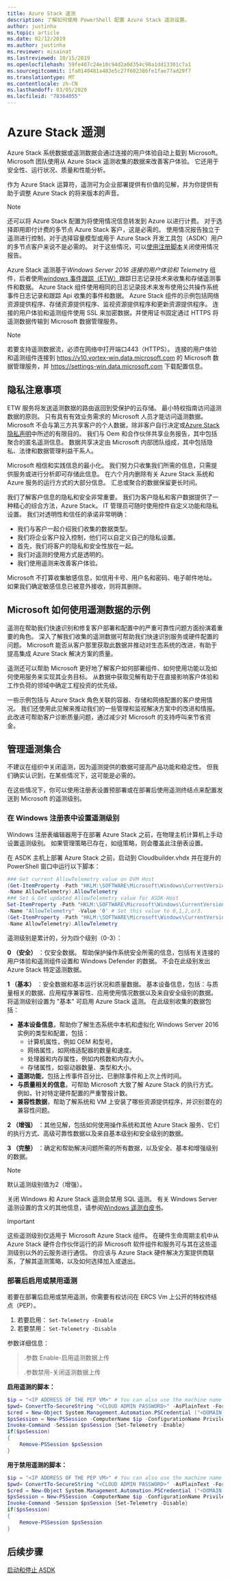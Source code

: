 ```yaml
---
title: Azure Stack 遥测
description: 了解如何使用 PowerShell 配置 Azure Stack 遥测设置。
author: justinha
ms.topic: article
ms.date: 02/12/2019
ms.author: justinha
ms.reviewer: misainat
ms.lastreviewed: 10/15/2019
ms.openlocfilehash: 59fe407c24e10c94d2a0d354c98a1dd13301c7a1
ms.sourcegitcommit: 1fa0140481a483e5c27f602386fe1fae77ad29f7
ms.translationtype: MT
ms.contentlocale: zh-CN
ms.lasthandoff: 03/05/2020
ms.locfileid: "78364055"
---
```

# <a name="azure-stack-telemetry"></a>Azure Stack 遥测

Azure Stack 系统数据或遥测数据会通过连接的用户体验自动上载到 Microsoft。 Microsoft 团队使用从 Azure Stack 遥测收集的数据来改善客户体验。 它还用于安全性、运行状况、质量和性能分析。

作为 Azure Stack 运算符，遥测可为企业部署提供有价值的见解，并为你提供有助于调整 Azure Stack 的将来版本的声音。

> [!NOTE]
> 还可以将 Azure Stack 配置为将使用情况信息转发到 Azure 以进行计费。 对于选择即用即付计费的多节点 Azure Stack 客户，这是必需的。 使用情况报告独立于遥测进行控制，对于选择容量模型或用于 Azure Stack 开发工具包（ASDK）用户的多节点客户来说不是必需的。 对于这些情况，可以[使用注册脚本](../operator/azure-stack-usage-reporting.md)关闭使用情况报告。

Azure Stack 遥测基于*Windows Server 2016 连接的用户体验和 Telemetr*y 组件，后者使用[windows 事件跟踪（ETW）](https://msdn.microsoft.com/library/dn904632(v=vs.85).aspx)跟踪日志记录技术来收集和存储遥测事件和数据。 Azure Stack 组件使用相同的日志记录技术来发布使用公共操作系统事件日志记录和跟踪 Api 收集的事件和数据。 Azure Stack 组件的示例包括网络资源提供程序、存储资源提供程序、监视资源提供程序和更新资源提供程序。 连接的用户体验和遥测组件使用 SSL 来加密数据，并使用证书固定通过 HTTPS 将遥测数据传输到 Microsoft 数据管理服务。

> [!NOTE]
> 若要支持遥测数据流，必须在网络中打开端口443（HTTPS）。 连接的用户体验和遥测组件连接到 https://v10.vortex-win.data.microsoft.com 的 Microsoft 数据管理服务，并 https://settings-win.data.microsoft.com 下载配置信息。

## <a name="privacy-considerations"></a>隐私注意事项
ETW 服务将发送遥测数据的路由返回到受保护的云存储。 最小特权指南访问遥测数据的原则。 只有具有有效业务需求的 Microsoft 人员才能访问遥测数据。 Microsoft 不会与第三方共享客户的个人数据，除非客户自行决定或[Azure Stack 隐私声明](https://privacy.microsoft.com/PrivacyStatement)中所述的有限目的。 我们与 Oem 和合作伙伴共享业务报告，其中包括聚合的匿名遥测信息。 数据共享决定由 Microsoft 内部团队组成，其中包括隐私、法律和数据管理利益干系人。

Microsoft 相信和实践信息的最小化。 我们努力只收集我们所需的信息，只需提供服务或进行分析即可存储此信息。 在六个月内删除有关 Azure Stack 系统和 Azure 服务的运行方式的大部分信息。 汇总或聚合的数据保留更长时间。

我们了解客户信息的隐私和安全非常重要。 我们为客户隐私和客户数据提供了一种精心的综合方法，Azure Stack。 IT 管理员可随时使用控件自定义功能和隐私设置。 我们对透明性和信任的承诺非常明确：
- 我们与客户一起介绍我们收集的数据类型。
- 我们将企业客户投入控制，他们可以自定义自己的隐私设置。
- 首先，我们将客户的隐私和安全性放在一起。
- 我们对遥测的使用方式是透明的。
- 我们使用遥测来改善客户体验。

Microsoft 不打算收集敏感信息，如信用卡号、用户名和密码、电子邮件地址。 如果我们确定敏感信息已被意外接收，则将其删除。

## <a name="examples-of-how-microsoft-uses-the-telemetry-data"></a>Microsoft 如何使用遥测数据的示例
遥测在帮助我们快速识别和修复客户部署和配置中的严重可靠性问题方面扮演着重要的角色。 深入了解我们收集的遥测数据可帮助我们快速识别服务或硬件配置的问题。 Microsoft 能否从客户那里获取此数据并推动对生态系统的改进，有助于提高集成 Azure Stack 解决方案的质量。

遥测还可以帮助 Microsoft 更好地了解客户如何部署组件、如何使用功能以及如何使用服务来实现其业务目标。 从数据中获取见解有助于在直接影响客户体验和工作负荷的领域中确定工程投资的优先级。

一些示例包括与 Azure Stack 角色关联的容器、存储和网络配置的客户使用情况。 我们还使用此见解来推动我们的一些管理和监视解决方案中的改进和情报。 此改进可帮助客户诊断质量问题，通过减少对 Microsoft 的支持呼叫来节省资金。

## <a name="manage-telemetry-collection"></a>管理遥测集合
不建议在组织中关闭遥测，因为遥测提供的数据可提高产品功能和稳定性。 但我们确实认识到，在某些情况下，这可能是必需的。

在这些情况下，你可以使用注册表设置预部署或在部署后使用遥测终结点来配置发送到 Microsoft 的遥测级别。

### <a name="set-telemetry-level-in-the-windows-registry"></a>在 Windows 注册表中设置遥测级别
Windows 注册表编辑器用于在部署 Azure Stack 之前，在物理主机计算机上手动设置遥测级别。 如果管理策略已存在，如组策略，则会覆盖此注册表设置。

在 ASDK 主机上部署 Azure Stack 之前，启动到 Cloudbuilder.vhdx 并在提升的 PowerShell 窗口中运行以下脚本：

```powershell
### Get current AllowTelemetry value on DVM Host
(Get-ItemProperty -Path "HKLM:\SOFTWARE\Microsoft\Windows\CurrentVersion\Policies\DataCollection" `
-Name AllowTelemetry).AllowTelemetry
### Set & Get updated AllowTelemetry value for ASDK-Host
Set-ItemProperty -Path "HKLM:\SOFTWARE\Microsoft\Windows\CurrentVersion\Policies\DataCollection" `
-Name "AllowTelemetry" -Value '0' # Set this value to 0,1,2,or3.  
(Get-ItemProperty -Path "HKLM:\SOFTWARE\Microsoft\Windows\CurrentVersion\Policies\DataCollection" `
-Name AllowTelemetry).AllowTelemetry
```

遥测级别是累计的，分为四个级别（0-3）：

**0 （安全）** ：仅安全数据。 帮助保护操作系统安全所需的信息，包括有关连接的用户体验和遥测组件设置和 Windows Defender 的数据。 不会在此级别发出 Azure Stack 特定遥测数据。

**1 （基本）** ：安全数据和基本运行状况和质量数据。 基本设备信息，包括：与质量相关的数据、应用程序兼容性、应用使用情况数据以及来自安全级别的数据。 将遥测级别设置为 "基本" 可启用 Azure Stack 遥测。 在此级别收集的数据包括：

- **基本设备信息**，帮助你了解生态系统中本机和虚拟化 Windows Server 2016 实例的类型和配置，包括：
  - 计算机属性，例如 OEM 和型号。
  - 网络属性，如网络适配器的数量和速度。
  - 处理器和内存属性，例如内核数和内存大小。
  - 存储属性，如驱动器数量、类型和大小。
- **遥测功能**，包括上传事件百分比、已删除事件和上次上传时间。
- **与质量相关的信息**，可帮助 Microsoft 大致了解 Azure Stack 的执行方式。 例如，针对特定硬件配置的严重警报计数。
- **兼容性数据**，帮助了解系统和 VM 上安装了哪些资源提供程序，并识别潜在的兼容性问题。

**2 （增强）** ：其他见解，包括如何使用操作系统和其他 Azure Stack 服务、它们的执行方式、高级可靠性数据以及来自基本级别和安全级别的数据。

**3 （完整）** ：确定和帮助解决问题所需的所有数据，以及安全、基本和增强级别的数据。

> [!NOTE]
> 默认遥测级别值为2（增强）。

关闭 Windows 和 Azure Stack 遥测会禁用 SQL 遥测。 有关 Windows Server 遥测设置的含义的其他信息，请参阅[Windows 遥测白皮书](https://aka.ms/winservtelemetry)。

> [!IMPORTANT]
> 这些遥测级别仅适用于 Microsoft Azure Stack 组件。 在硬件生命周期主机中从 Azure Stack 硬件合作伙伴运行的非 Microsoft 软件组件和服务可与其在这些遥测级别以外的云服务进行通信。 你应该与 Azure Stack 硬件解决方案提供商联系，了解其遥测策略，以及如何选择加入或退出。

### <a name="enable-or-disable-telemetry-after-deployment"></a>部署后启用或禁用遥测

若要在部署后启用或禁用遥测，你需要有权访问在 ERCS Vm 上公开的特权终结点（PEP）。
1.  若要启用： `Set-Telemetry -Enable`
2.  若要禁用： `Set-Telemetry -Disable`

参数详细信息：
> .参数 Enable-启用遥测数据上传
> 
> .参数禁用-关闭遥测数据上传  

**启用遥测的脚本：**
```powershell
$ip = "<IP ADDRESS OF THE PEP VM>" # You can also use the machine name instead of IP here.
$pwd= ConvertTo-SecureString "<CLOUD ADMIN PASSWORD>" -AsPlainText -Force
$cred = New-Object System.Management.Automation.PSCredential ("<DOMAIN NAME>\CloudAdmin", $pwd)
$psSession = New-PSSession -ComputerName $ip -ConfigurationName PrivilegedEndpoint -Credential $cred
Invoke-Command -Session $psSession {Set-Telemetry -Enable}
if($psSession)
{
    Remove-PSSession $psSession
}
```

**用于禁用遥测的脚本：**
```powershell
$ip = "<IP ADDRESS OF THE PEP VM>" # You can also use the machine name instead of IP here.
$pwd= ConvertTo-SecureString "<CLOUD ADMIN PASSWORD>" -AsPlainText -Force
$cred = New-Object System.Management.Automation.PSCredential ("<DOMAIN NAME>\CloudAdmin", $pwd)
$psSession = New-PSSession -ComputerName $ip -ConfigurationName PrivilegedEndpoint -Credential $cred
Invoke-Command -Session $psSession {Set-Telemetry -Disable}
if($psSession)
{
    Remove-PSSession $psSession
}
```

## <a name="next-steps"></a>后续步骤
[启动和停止 ASDK](asdk-start-stop.md)
